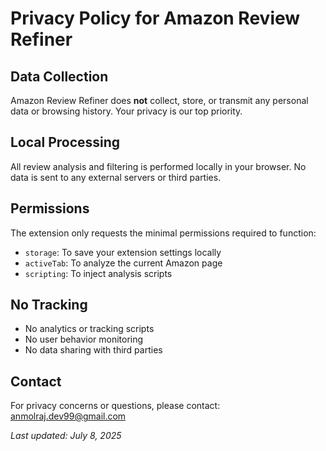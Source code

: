 # Privacy Policy for Amazon Review Refiner

## Data Collection
Amazon Review Refiner does **not** collect, store, or transmit any personal data or browsing history. Your privacy is our top priority.

## Local Processing
All review analysis and filtering is performed locally in your browser. No data is sent to any external servers or third parties.

## Permissions
The extension only requests the minimal permissions required to function:
- `storage`: To save your extension settings locally
- `activeTab`: To analyze the current Amazon page
- `scripting`: To inject analysis scripts

## No Tracking
- No analytics or tracking scripts
- No user behavior monitoring
- No data sharing with third parties

## Contact
For privacy concerns or questions, please contact: anmolraj.dev99@gmail.com 

_Last updated: July 8, 2025_ 
